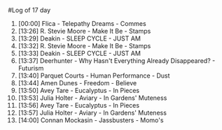 #Log of 17 day

1. [00:00] Flica - Telepathy Dreams - Commes
1. [13:26] R. Stevie Moore - Make It Be - Stamps
1. [13:29] Deakin - SLEEP CYCLE - JUST AM
1. [13:32] R. Stevie Moore - Make It Be - Stamps
1. [13:33] Deakin - SLEEP CYCLE - JUST AM
1. [13:37] Deerhunter - Why Hasn't Everything Already Disappeared? - Futurism
1. [13:40] Parquet Courts - Human Performance - Dust
1. [13:44] Amen Dunes - Freedom - Believe
1. [13:50] Avey Tare - Eucalyptus - In Pieces
1. [13:53] Julia Holter - Aviary - In Gardens' Muteness
1. [13:56] Avey Tare - Eucalyptus - In Pieces
1. [13:57] Julia Holter - Aviary - In Gardens' Muteness
1. [14:00] Connan Mockasin - Jassbusters - Momo's
